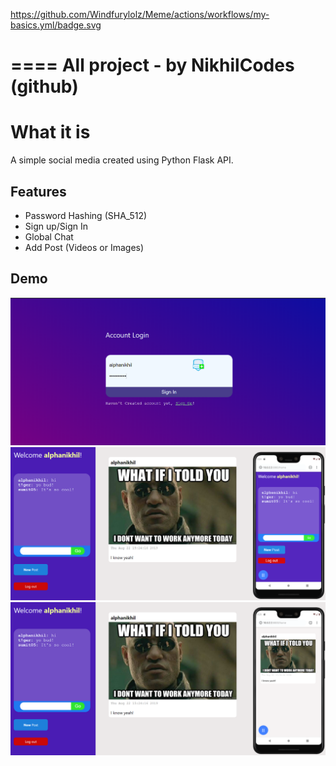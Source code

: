 https://github.com/Windfurylolz/Meme/actions/workflows/my-basics.yml/badge.svg



====
All project - by NikhilCodes (github)
====
# What it is

A simple social media created using Python Flask API.

## Features

- Password Hashing (SHA_512)
- Sign up/Sign In
- Global Chat
- Add Post (Videos or Images)

## Demo

![Sign Up UI](demo/demo1.png)
![Sign Up UI](demo/demo2.png)
![Sign Up UI](demo/demo3.png)

